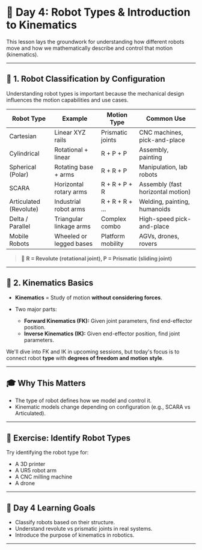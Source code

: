  # 🤖 Day 4: Robot Types & Introduction to Kinematics

This lesson lays the groundwork for understanding how different robots move and how we mathematically describe and control that motion (kinematics).

---

## 🧠 1. Robot Classification by Configuration

Understanding robot types is important because the mechanical design influences the motion capabilities and use cases.

| **Robot Type**         | **Example**             | **Motion Type**   | **Common Use**                    |
| ---------------------- | ----------------------- | ----------------- | --------------------------------- |
| Cartesian              | Linear XYZ rails        | Prismatic joints  | CNC machines, pick-and-place      |
| Cylindrical            | Rotational + linear     | R + P + P         | Assembly, painting                |
| Spherical (Polar)      | Rotating base + arms    | R + R + P         | Manipulation, lab robots          |
| SCARA                  | Horizontal rotary arms  | R + R + P + R     | Assembly (fast horizontal motion) |
| Articulated (Revolute) | Industrial robot arms   | R + R + R + ...   | Welding, painting, humanoids      |
| Delta / Parallel       | Triangular linkage arms | Complex combo     | High-speed pick-and-place         |
| Mobile Robots          | Wheeled or legged bases | Platform mobility | AGVs, drones, rovers              |

> 🔧 **R = Revolute (rotational joint), P = Prismatic (sliding joint)**

---

## 🧠 2. Kinematics Basics

* **Kinematics** = Study of motion **without considering forces**.
* Two major parts:

  * **Forward Kinematics (FK):** Given joint parameters, find end-effector position.
  * **Inverse Kinematics (IK):** Given end-effector position, find joint parameters.

We'll dive into FK and IK in upcoming sessions, but today's focus is to connect robot **type** with **degrees of freedom and motion style**.

---

## 🎓 Why This Matters

* The type of robot defines how we model and control it.
* Kinematic models change depending on configuration (e.g., SCARA vs Articulated).

---

## 📌 Exercise: Identify Robot Types

Try identifying the robot type for:

* A 3D printer
* A UR5 robot arm
* A CNC milling machine
* A drone

---

## 🎯 Day 4 Learning Goals

* Classify robots based on their structure.
* Understand revolute vs prismatic joints in real systems.
* Introduce the purpose of kinematics in robotics.

---
